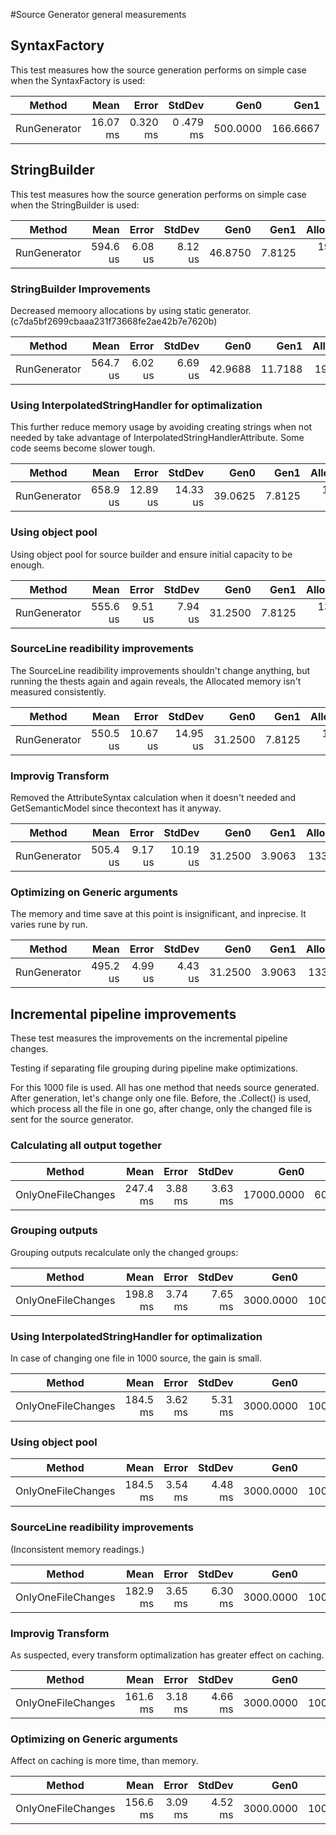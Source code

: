 #Source Generator general measurements

## SyntaxFactory

This test measures how the source generation performs on simple case when the SyntaxFactory is used:

| Method       | Mean     | Error    | StdDev   | Gen0     | Gen1     | Allocated |
|------------- |---------:|---------:|---------:|---------:|---------:|----------:|
| RunGenerator | 16.07 ms | 0.320 ms | 0 .479 ms | 500.0000 | 166.6667 |   3.62 MB |

## StringBuilder

This test measures how the source generation performs on simple case when the StringBuilder is used:

| Method       | Mean     | Error   | StdDev  | Gen0    | Gen1   | Allocated |
|------------- |---------:|--------:|--------:|--------:|-------:|----------:|
| RunGenerator | 594.6 us | 6.08 us | 8.12 us | 46.8750 | 7.8125 | 191.77 KB |

### StringBuilder Improvements

Decreased memoory allocations by using static generator. (c7da5bf2699cbaaa231f73668fe2ae42b7e7620b)

| Method       | Mean     | Error   | StdDev  | Gen0    | Gen1    | Allocated |
|------------- |---------:|--------:|--------:|--------:|--------:|----------:|
| RunGenerator | 564.7 us | 6.02 us | 6.69 us | 42.9688 | 11.7188 |  190.9 KB |

### Using InterpolatedStringHandler for optimalization

This further reduce memory usage by avoiding creating strings when not needed by take advantage of InterpolatedStringHandlerAttribute. Some code seems become slower tough.

| Method       | Mean     | Error    | StdDev   | Gen0    | Gen1   | Allocated |
|------------- |---------:|---------:|---------:|--------:|-------:|----------:|
| RunGenerator | 658.9 us | 12.89 us | 14.33 us | 39.0625 | 7.8125 | 169.25 KB |

### Using object pool

Using object pool for source builder and ensure initial capacity to be enough.

| Method       | Mean     | Error   | StdDev  | Gen0    | Gen1   | Allocated |
|------------- |---------:|--------:|--------:|--------:|-------:|----------:|
| RunGenerator | 555.6 us | 9.51 us | 7.94 us | 31.2500 | 7.8125 | 137.13 KB |

### SourceLine readibility improvements

The SourceLine readibility improvements shouldn't change anything, but running the thests again and again reveals, the Allocated memory isn't measured consistently.

| Method       | Mean     | Error    | StdDev   | Gen0    | Gen1   | Allocated |
|------------- |---------:|---------:|---------:|--------:|-------:|----------:|
| RunGenerator | 550.5 us | 10.67 us | 14.95 us | 31.2500 | 7.8125 | 136.81 KB |

### Improvig Transform

Removed the AttributeSyntax calculation when it doesn't needed and GetSemanticModel since thecontext has it anyway.

| Method       | Mean     | Error   | StdDev   | Gen0    | Gen1   | Allocated |
|------------- |---------:|--------:|---------:|--------:|-------:|----------:|
| RunGenerator | 505.4 us | 9.17 us | 10.19 us | 31.2500 | 3.9063 |  133.2 KB |

### Optimizing on Generic arguments

The memory and time save at this point is insignificant, and inprecise. It varies rune by run.

| Method       | Mean     | Error   | StdDev  | Gen0    | Gen1   | Allocated |
|------------- |---------:|--------:|--------:|--------:|-------:|----------:|
| RunGenerator | 495.2 us | 4.99 us | 4.43 us | 31.2500 | 3.9063 |  133.3 KB |

## Incremental pipeline improvements

These test measures the improvements on the incremental pipeline changes.

Testing if separating file grouping during pipeline make optimizations.

For this 1000 file is used. All has one method that needs source generated. After generation, let's change only one file. Before, the .Collect() is used, which process all the file in one go, after change, only the changed file is sent for the source generator.

### Calculating all output together

| Method             | Mean     | Error   | StdDev  | Gen0       | Gen1      | Allocated |
|------------------- |---------:|--------:|--------:|-----------:|----------:|----------:|
| OnlyOneFileChanges | 247.4 ms | 3.88 ms | 3.63 ms | 17000.0000 | 6000.0000 | 104.55 MB |

### Grouping outputs

Grouping outputs recalculate only the changed groups:

| Method             | Mean     | Error   | StdDev  | Gen0      | Gen1      | Allocated |
|------------------- |---------:|--------:|--------:|----------:|----------:|----------:|
| OnlyOneFileChanges | 198.8 ms | 3.74 ms | 7.65 ms | 3000.0000 | 1000.0000 |  21.89 MB |

### Using InterpolatedStringHandler for optimalization

In case of changing one file in 1000 source, the gain is small.

| Method             | Mean     | Error   | StdDev  | Gen0      | Gen1      | Allocated |
|------------------- |---------:|--------:|--------:|----------:|----------:|----------:|
| OnlyOneFileChanges | 184.5 ms | 3.62 ms | 5.31 ms | 3000.0000 | 1000.0000 |   21.8 MB |

### Using object pool

| Method             | Mean     | Error   | StdDev  | Gen0      | Gen1      | Allocated |
|------------------- |---------:|--------:|--------:|----------:|----------:|----------:|
| OnlyOneFileChanges | 184.5 ms | 3.54 ms | 4.48 ms | 3000.0000 | 1000.0000 |  21.77 MB |

### SourceLine readibility improvements

(Inconsistent memory readings.)

| Method             | Mean     | Error   | StdDev  | Gen0      | Gen1      | Allocated |
|------------------- |---------:|--------:|--------:|----------:|----------:|----------:|
| OnlyOneFileChanges | 182.9 ms | 3.65 ms | 6.30 ms | 3000.0000 | 1000.0000 |  21.85 MB |

### Improvig Transform

As suspected, every transform optimalization has greater effect on caching.

| Method             | Mean     | Error   | StdDev  | Gen0      | Gen1      | Allocated |
|------------------- |---------:|--------:|--------:|----------:|----------:|----------:|
| OnlyOneFileChanges | 161.6 ms | 3.18 ms | 4.66 ms | 3000.0000 | 1000.0000 |  18.67 MB |

### Optimizing on Generic arguments

Affect on caching is more time, than memory.

| Method             | Mean     | Error   | StdDev  | Gen0      | Gen1      | Allocated |
|------------------- |---------:|--------:|--------:|----------:|----------:|----------:|
| OnlyOneFileChanges | 156.6 ms | 3.09 ms | 4.52 ms | 3000.0000 | 1000.0000 |  18.55 MB |
